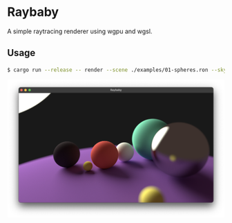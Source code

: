 # Raybaby 

A simple raytracing renderer using wgpu and wgsl. 

## Usage

```bash
$ cargo run --release -- render --scene ./examples/01-spheres.ron --skybox-color "(0.01, 0.01, 0.01)"
```

![Raytraced scene](.github/screenshot.png?raw=true)

